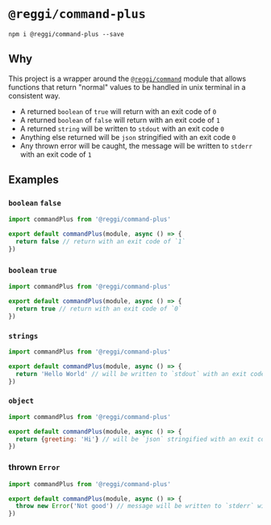 # `@reggi/command-plus`

```
npm i @reggi/command-plus --save
```

## Why

This project is a wrapper around the [`@reggi/command`](https://github.com/reggi/abide/tree/master/packages/command) module that allows functions that return "normal" values to be handled in unix terminal in a consistent way.

* A returned `boolean` of `true` will return with an exit code of `0`
* A returned `boolean` of `false` will return with an exit code of `1`
* A returned `string` will be written to `stdout` with an exit code `0`
* Anything else returned will be `json` stringified with an exit code `0`
* Any thrown error will be caught, the message will be written to `stderr` with an exit code of `1`

## Examples

### `boolean` `false`

```js
import commandPlus from '@reggi/command-plus'

export default commandPlus(module, async () => {
  return false // return with an exit code of `1`
})
```

### `boolean` `true`

```js
import commandPlus from '@reggi/command-plus'

export default commandPlus(module, async () => {
  return true // return with an exit code of `0`
})
```

### `strings`

```js
import commandPlus from '@reggi/command-plus'

export default commandPlus(module, async () => {
  return 'Hello World' // will be written to `stdout` with an exit code `0` 
})
```

### `object`

```js
import commandPlus from '@reggi/command-plus'

export default commandPlus(module, async () => {
  return {greeting: 'Hi'} // will be `json` stringified with an exit code `0`
})
```

### thrown `Error`

```js
import commandPlus from '@reggi/command-plus'

export default commandPlus(module, async () => {
  throw new Error('Not good') // message will be written to `stderr` with an exit code of `1`
})
```
